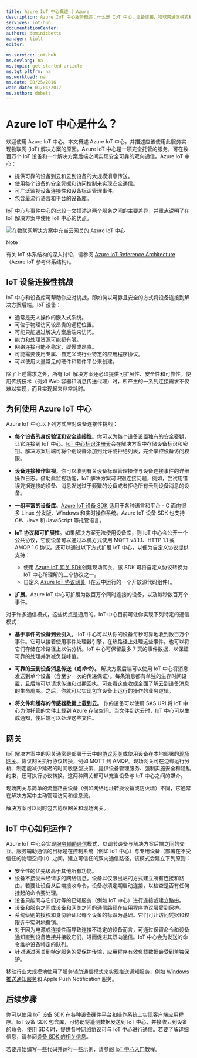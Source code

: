 ```yaml
---
title: Azure IoT 中心概述 | Azure
description: Azure IoT 中心服务概述：什么是 IoT 中心、设备连接、物联网通信模式和服务辅助通信模式
services: iot-hub
documentationCenter: 
authors: dominicbetts
manager: timlt
editor: 

ms.service: iot-hub
ms.devlang: na
ms.topic: get-started-article
ms.tgt_pltfrm: na
ms.workload: na
ms.date: 08/25/2016
wacn.date: 01/04/2017
ms.author: dobett
---
```


# Azure IoT 中心是什么？

欢迎使用 Azure IoT 中心。本文概述 Azure IoT 中心，并描述应该使用此服务实现物联网 (IoT) 解决方案的原因。Azure IoT 中心是一项完全托管的服务，可在数百万个 IoT 设备和一个解决方案后端之间实现安全可靠的双向通信。Azure IoT 中心：

- 提供可靠的设备到云和云到设备的大规模消息传送。
- 使用每个设备的安全凭据和访问控制来实现安全通信。
- 可广泛监视设备连接性和设备标识管理事件。
- 包含最流行语言和平台的设备库。

[IoT 中心与事件中心的比较][lnk-compare]一文描述这两个服务之间的主要差异，并重点说明了在 IoT 解决方案中使用 IoT 中心的优点。

![在物联网解决方案中充当云网关的 Azure IoT 中心][img-architecture]  

> [!NOTE]
> 有关 IoT 体系结构的深入讨论，请参阅 [Azure IoT Reference Architecture][lnk-refarch]（Azure IoT 参考体系结构）。

## IoT 设备连接性挑战

IoT 中心和设备库可帮助你应对挑战，即如何以可靠且安全的方式将设备连接到解决方案后端。IoT 设备：

- 通常是无人操作的嵌入式系统。
- 可位于物理访问较昂贵的远程位置。
- 可能只能通过解决方案后端来访问。
- 能力和处理资源可能都有限。
- 网络连接可能不稳定、缓慢或昂贵。
- 可能需要使用专属、自定义或行业特定的应用程序协议。
- 可以使用大量常见的硬件和软件平台来创建。

除了上述需求之外，所有 IoT 解决方案还必须提供可扩展性、安全性和可靠性。使用传统技术（例如 Web 容器和消息传送代理）时，所产生的一系列连接需求不仅难以实现，而且实现起来非常耗时。

## 为何使用 Azure IoT 中心

Azure IoT 中心以下列方式应对设备连接性挑战：

-   **每个设备的身份验证和安全连接性**。你可以为每个设备设置独有的安全密钥，让它连接到 IoT 中心。[IoT 中心标识注册表][lnk-devguide-identityregistry]会在解决方案中存储设备标识和密钥。解决方案后端可将个别设备添加到允许或拒绝列表，完全掌控设备访问权限。

-   **设备连接操作监视**。你可以收到有关设备标识管理操作与设备连接事件的详细操作日志。借助此监视功能，IoT 解决方案可识别连接问题，例如，尝试用错误凭据连接的设备、消息发送过于频繁的设备或者拒绝所有云到设备消息的设备。

-   **一组丰富的设备库**。[Azure IoT 设备 SDK][lnk-device-sdks] 适用于各种语言和平台 - C 面向很多 Linux 分发版、Windows 和实时操作系统。Azure IoT 设备 SDK 也支持 C#、Java 和 JavaScript 等托管语言。

-   **IoT 协议和可扩展性**。如果解决方案无法使用设备库，则 IoT 中心会公开一个公共协议，它使设备可以通过本机方式使用 MQTT v3.1.1、HTTP 1.1 或 AMQP 1.0 协议。还可以通过以下方式扩展 IoT 中心，以便为自定义协议提供支持：

    - 使用 [Azure IoT 网关 SDK][lnk-gateway-sdk]创建现场网关，该 SDK 可将自定义协议转换为 IoT 中心所理解的三个协议之一。 
    - 自定义 [Azure IoT 协议网关][protocol-gateway]（在云中运行的一个开放源代码组件）。

-   **扩展**。Azure IoT 中心可扩展为数百万个同时连接的设备，以及每秒数百万个事件。

对于许多通信模式，这些优点是通用的。IoT 中心目前可让你实现下列特定的通信模式：

-   **基于事件的设备到云引入。** IoT 中心可以从你的设备每秒可靠地收到数百万个事件。它可以接着使用事件处理器引擎，在热路径上处理这些事件。也可以将它们存储在冷路径上以供分析。IoT 中心可保留最多 7 天的事件数据，以保证可靠的处理并消减负载峰值。

-   **可靠的云到设备消息传送（或*命令*）。** 解决方案后端可以使用 IoT 中心将消息发送到单个设备（含至少一次的传递保证）。每条消息都有单独的生存时间设置，且后端可以请求传递和过期回执。可查看这些收据全面了解云到设备消息的生命周期。之后，你就可以实现包含设备上运行的操作的业务逻辑。

-   **将文件和缓存的传感器数据上载到云。** 你的设备可以使用 SAS URI 将 IoT 中心为你托管的文件上载到 Azure 存储空间。当文件到达云时，IoT 中心可以生成通知，使后端可以处理这些文件。

## 网关

IoT 解决方案中的网关通常是部署于云中的[协议网关][lnk-gateway]或使用设备在本地部署的[现场网关][lnk-field-gateway]。协议网关执行协议转换，例如 MQTT 到 AMQP。现场网关可在边缘运行分析、制定能减少延迟的时间敏感型决策、提供设备管理服务、强制实施安全和隐私约束，还可执行协议转换。这两种网关都可以充当设备与 IoT 中心之间的媒介。

现场网关与简单的流量路由设备（例如网络地址转换设备或防火墙）不同，它通常在解决方案中主动管理访问和信息流。

解决方案可以同时包含协议网关和现场网关。

## IoT 中心如何运作？
Azure IoT 中心会实现[服务辅助通信][lnk-service-assisted-pattern]模式，以调节设备与解决方案后端之间的交互。服务辅助通信的目标是在控制系统（例如 IoT 中心）与专用设备（部署在不受信任的物理空间中）之间，建立可信任的双向通信路径。该模式会建立下列原则：

- 安全性的优先级高于其他所有功能。
- 设备不接受未经请求的网络信息。设备以仅限出站的方式建立所有连接和路由。若要让设备从后端接收命令，设备必须定期启动连接，以检查是否有任何挂起的命令要处理。
- 设备只能同与它们对等的已知服务（例如 IoT 中心）进行连接或建立路由。
- 设备和服务之间或设备和网关之间的通信路径在应用程序协议层受到保护。
- 系统级别的授权和身份验证以每个设备的标识为基础。它们可让访问凭据和权限近乎实时地撤销。
- 对于因为电源或连接性而导致连接不稳定的设备而言，可通过保留命令和设备通知直到设备连接并接收它们，进而促进其双向通信。IoT 中心会为发送的命令维护设备特定的队列。
- 针对通过网关到特定服务的受保护传输，应用程序有效负载数据会受到单独保护。

移动行业大规模地使用了服务辅助通信模式来实现推送通知服务，例如 [Windows 推送通知服务][lnk-wns]和 Apple Push Notification 服务。

## 后续步骤

你可以使用 IoT 设备 SDK 在各种设备硬件平台和操作系统上实现客户端应用程序。IoT 设备 SDK 包含库，可协助将遥测数据发送到 IoT 中心，并接收云到设备的命令。使用 SDK 时，提供各种网络协议可与 IoT 中心进行通信。若要了解详细信息，请参阅[设备 SDK 的相关信息][lnk-device-sdks]。

若要开始编写一些代码并运行一些示例，请参阅 [IoT 中心入门][lnk-get-started]教程。

[img-architecture]: ./media/iot-hub-what-is-iot-hub/hubarchitecture.png

[lnk-get-started]: ./iot-hub-csharp-csharp-getstarted.md
[protocol-gateway]: https://github.com/Azure/azure-iot-protocol-gateway/blob/master/README.md
[lnk-service-assisted-pattern]: http://blogs.msdn.com/b/clemensv/archive/2014/02/10/service-assisted-communication-for-connected-devices.aspx "服务辅助通信，博客作者 Clemens Vasters"
[lnk-compare]: ./iot-hub-compare-event-hubs.md
[lnk-gateway]: ./iot-hub-protocol-gateway.md
[lnk-field-gateway]: ./iot-hub-devguide-endpoints.md#field-gateways
[lnk-devguide-identityregistry]: ./iot-hub-devguide-identity-registry.md
[lnk-devguide-security]: ./iot-hub-devguide.md#security
[lnk-wns]: https://msdn.microsoft.com/zh-cn/library/windows/apps/mt187203.aspx
[lnk-google-messaging]: https://developers.google.com/cloud-messaging/

[lnk-device-sdks]: https://github.com/Azure/azure-iot-sdks
[lnk-refarch]: http://download.microsoft.com/download/A/4/D/A4DAD253-BC21-41D3-B9D9-87D2AE6F0719/Microsoft_Azure_IoT_Reference_Architecture.pdf
[lnk-gateway-sdk]: https://github.com/Azure/azure-iot-gateway-sdk
[lnk-device-management]: ./iot-hub-device-management-overview.md

<!---HONumber=Mooncake_Quality_Review_1230_2016-->